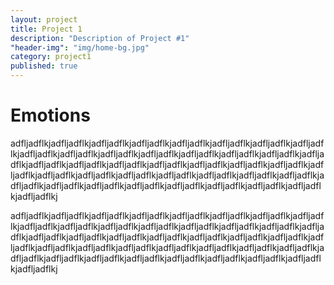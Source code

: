 ```yaml
---
layout: project
title: Project 1
description: "Description of Project #1"
"header-img": "img/home-bg.jpg"
category: project1
published: true
---
```


# Emotions

adfljadflkjadfljadflkjadfljadflkjadfljadflkjadfljadflkjadfljadflkjadfljadflkjadfljadflkjadfljadflkjadfljadflkjadfljadflkjadfljadflkjadfljadflkjadfljadflkjadfljadflkjadfljadflkjadfljadflkjadfljadflkjadfljadflkjadfljadflkjadfljadflkjadfljadflkjadfljadflkjadfljadflkjadfljadflkjadfljadflkjadfljadflkjadfljadflkjadfljadflkjadfljadflkjadfljadflkjadfljadflkjadfljadflkjadfljadflkjadfljadflkjadfljadflkjadfljadflkjadfljadflkjadfljadflkjadfljadflkj

adfljadflkjadfljadflkjadfljadflkjadfljadflkjadfljadflkjadfljadflkjadfljadflkjadfljadflkjadfljadflkjadfljadflkjadfljadflkjadfljadflkjadfljadflkjadfljadflkjadfljadflkjadfljadflkjadfljadflkjadfljadflkjadfljadflkjadfljadflkjadfljadflkjadfljadflkjadfljadflkjadfljadflkjadfljadflkjadfljadflkjadfljadflkjadfljadflkjadfljadflkjadfljadflkjadfljadflkjadfljadflkjadfljadflkjadfljadflkjadfljadflkjadfljadflkjadfljadflkjadfljadflkjadfljadflkjadfljadflkj

